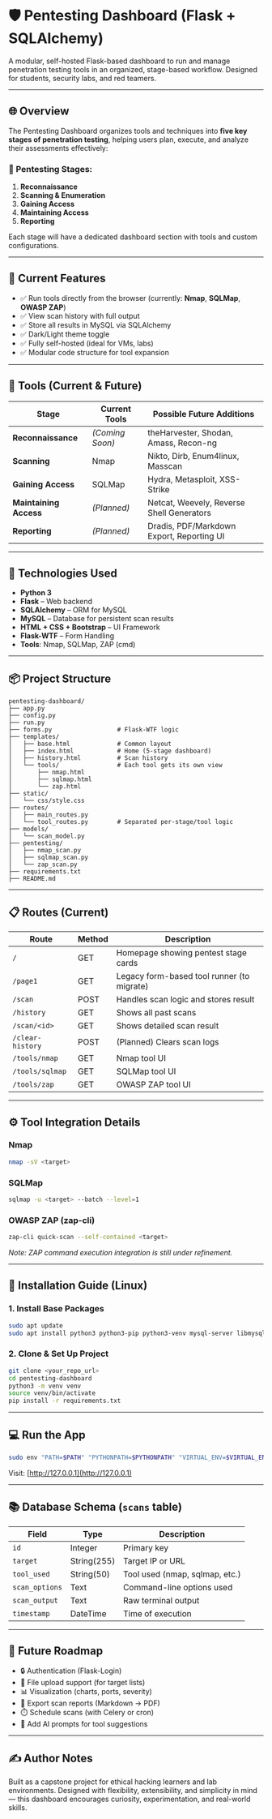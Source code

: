 # 🛡️ Pentesting Dashboard (Flask + SQLAlchemy)

A modular, self-hosted Flask-based dashboard to run and manage penetration testing tools in an organized, stage-based workflow. Designed for students, security labs, and red teamers.

---

## 🌐 Overview

The Pentesting Dashboard organizes tools and techniques into **five key stages of penetration testing**, helping users plan, execute, and analyze their assessments effectively:

### 🔹 Pentesting Stages:

1. **Reconnaissance**
2. **Scanning & Enumeration**
3. **Gaining Access**
4. **Maintaining Access**
5. **Reporting**

Each stage will have a dedicated dashboard section with tools and custom configurations.

---

## 🚀 Current Features

- ✅ Run tools directly from the browser (currently: **Nmap**, **SQLMap**, **OWASP ZAP**)
- ✅ View scan history with full output
- ✅ Store all results in MySQL via SQLAlchemy
- ✅ Dark/Light theme toggle
- ✅ Fully self-hosted (ideal for VMs, labs)
- ✅ Modular code structure for tool expansion

---

## 💠 Tools (Current & Future)

| Stage                | Current Tools        | Possible Future Additions                        |
|----------------------|----------------------|--------------------------------------------------|
| **Reconnaissance**   | *(Coming Soon)*      | theHarvester, Shodan, Amass, Recon-ng            |
| **Scanning**         | Nmap                 | Nikto, Dirb, Enum4linux, Masscan                 |
| **Gaining Access**   | SQLMap               | Hydra, Metasploit, XSS-Strike                    |
| **Maintaining Access** | *(Planned)*         | Netcat, Weevely, Reverse Shell Generators        |
| **Reporting**        | *(Planned)*          | Dradis, PDF/Markdown Export, Reporting UI        |

---

## 🧹 Technologies Used

- **Python 3**
- **Flask** – Web backend
- **SQLAlchemy** – ORM for MySQL
- **MySQL** – Database for persistent scan results
- **HTML + CSS + Bootstrap** – UI Framework
- **Flask-WTF** – Form Handling
- **Tools**: Nmap, SQLMap, ZAP (cmd)

---

## 📦 Project Structure

```
pentesting-dashboard/
├── app.py
├── config.py
├── run.py
├── forms.py                  # Flask-WTF logic
├── templates/
│   ├── base.html             # Common layout
│   ├── index.html            # Home (5-stage dashboard)
│   ├── history.html          # Scan history
│   └── tools/                # Each tool gets its own view
│       ├── nmap.html
│       ├── sqlmap.html
│       └── zap.html
├── static/
│   └── css/style.css
├── routes/
│   ├── main_routes.py
│   └── tool_routes.py        # Separated per-stage/tool logic
├── models/
│   └── scan_model.py
├── pentesting/
│   ├── nmap_scan.py
│   ├── sqlmap_scan.py
│   └── zap_scan.py
├── requirements.txt
├── README.md
```

---

## 📋 Routes (Current)

| Route               | Method | Description                                 |
|--------------------|--------|---------------------------------------------|
| `/`                | GET    | Homepage showing pentest stage cards        |
| `/page1`           | GET    | Legacy form-based tool runner (to migrate)  |
| `/scan`            | POST   | Handles scan logic and stores result        |
| `/history`         | GET    | Shows all past scans                        |
| `/scan/<id>`       | GET    | Shows detailed scan result                  |
| `/clear-history`   | POST   | (Planned) Clears scan logs                  |
| `/tools/nmap`      | GET    | Nmap tool UI                                |
| `/tools/sqlmap`    | GET    | SQLMap tool UI                              |
| `/tools/zap`       | GET    | OWASP ZAP tool UI                           |

---

## ⚙️ Tool Integration Details

### Nmap
```bash
nmap -sV <target>
```

### SQLMap
```bash
sqlmap -u <target> --batch --level=1
```

### OWASP ZAP (zap-cli)
```bash
zap-cli quick-scan --self-contained <target>
```

*Note: ZAP command execution integration is still under refinement.*

---

## 🔧 Installation Guide (Linux)

### 1. Install Base Packages
```bash
sudo apt update
sudo apt install python3 python3-pip python3-venv mysql-server libmysqlclient-dev -y
```

### 2. Clone & Set Up Project
```bash
git clone <your_repo_url>
cd pentesting-dashboard
python3 -m venv venv
source venv/bin/activate
pip install -r requirements.txt
```

---

## 💻 Run the App

```bash
sudo env "PATH=$PATH" "PYTHONPATH=$PYTHONPATH" "VIRTUAL_ENV=$VIRTUAL_ENV" python run.py
```

Visit: [http://127.0.0.1](http://127.0.0.1)

---

## 📚 Database Schema (`scans` table)

| Field         | Type        | Description                      |
|---------------|-------------|----------------------------------|
| `id`          | Integer     | Primary key                      |
| `target`      | String(255) | Target IP or URL                 |
| `tool_used`   | String(50)  | Tool used (nmap, sqlmap, etc.)   |
| `scan_options`| Text        | Command-line options used        |
| `scan_output` | Text        | Raw terminal output              |
| `timestamp`   | DateTime    | Time of execution                |

---

## 🌟 Future Roadmap

- 🔒 Authentication (Flask-Login)
- 📁 File upload support (for target lists)
- 📊 Visualization (charts, ports, severity)
- 📄 Export scan reports (Markdown → PDF)
- ⏱️ Schedule scans (with Celery or cron)
- 🧠 Add AI prompts for tool suggestions

---

## ✍️ Author Notes

Built as a capstone project for ethical hacking learners and lab environments. Designed with flexibility, extensibility, and simplicity in mind — this dashboard encourages curiosity, experimentation, and real-world skills.


<!-- Stage	Tools
Stage 1	nmap, whois, dig, nslookup, theHarvester
Stage 2	nmap -sV/-O, nikto
Stage 3	sqlmap, hydra
Stage 4	netcat, weevely
Stage 5	markdown2pdf, weasyprint -->